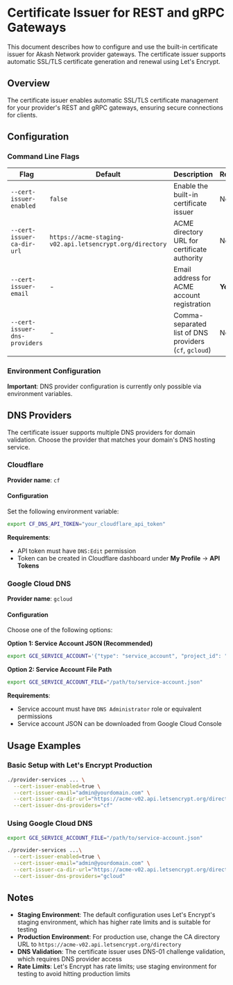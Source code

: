 # Certificate Issuer for REST and gRPC Gateways

This document describes how to configure and use the built-in certificate issuer for Akash Network provider gateways. The certificate issuer supports automatic SSL/TLS certificate generation and renewal using Let's Encrypt.

## Overview

The certificate issuer enables automatic SSL/TLS certificate management for your provider's REST and gRPC gateways, ensuring secure connections for clients.

## Configuration

### Command Line Flags

| Flag | Default | Description | Required |
|------|---------|-------------|----------|
| `--cert-issuer-enabled` | `false` | Enable the built-in certificate issuer | No |
| `--cert-issuer-ca-dir-url` | `https://acme-staging-v02.api.letsencrypt.org/directory` | ACME directory URL for certificate authority | No |
| `--cert-issuer-email` | - | Email address for ACME account registration | **Yes** |
| `--cert-issuer-dns-providers` | - | Comma-separated list of DNS providers (`cf`, `gcloud`) | No |

### Environment Configuration

**Important**: DNS provider configuration is currently only possible via environment variables.

## DNS Providers

The certificate issuer supports multiple DNS providers for domain validation. Choose the provider that matches your domain's DNS hosting service.

### Cloudflare

**Provider name**: `cf`

#### Configuration

Set the following environment variable:

```bash
export CF_DNS_API_TOKEN="your_cloudflare_api_token"
```

**Requirements**:
- API token must have `DNS:Edit` permission
- Token can be created in Cloudflare dashboard under **My Profile** → **API Tokens**

### Google Cloud DNS

**Provider name**: `gcloud`

#### Configuration

Choose one of the following options:

**Option 1: Service Account JSON (Recommended)**
```bash
export GCE_SERVICE_ACCOUNT='{"type": "service_account", "project_id": "...", ...}'
```

**Option 2: Service Account File Path**
```bash
export GCE_SERVICE_ACCOUNT_FILE="/path/to/service-account.json"
```

**Requirements**:
- Service account must have `DNS Administrator` role or equivalent permissions
- Service account JSON can be downloaded from Google Cloud Console

## Usage Examples

### Basic Setup with Let's Encrypt Production

```bash
./provider-services ... \
  --cert-issuer-enabled=true \
  --cert-issuer-email="admin@yourdomain.com" \
  --cert-issuer-ca-dir-url="https://acme-v02.api.letsencrypt.org/directory" \
  --cert-issuer-dns-providers="cf"
```

### Using Google Cloud DNS

```bash
export GCE_SERVICE_ACCOUNT_FILE="/path/to/service-account.json"

./provider-services ...\
  --cert-issuer-enabled=true \
  --cert-issuer-email="admin@yourdomain.com" \
  --cert-issuer-ca-dir-url="https://acme-v02.api.letsencrypt.org/directory" \
  --cert-issuer-dns-providers="gcloud"
```

## Notes

- **Staging Environment**: The default configuration uses Let's Encrypt's staging environment, which has higher rate limits and is suitable for testing
- **Production Environment**: For production use, change the CA directory URL to `https://acme-v02.api.letsencrypt.org/directory`
- **DNS Validation**: The certificate issuer uses DNS-01 challenge validation, which requires DNS provider access
- **Rate Limits**: Let's Encrypt has rate limits; use staging environment for testing to avoid hitting production limits
